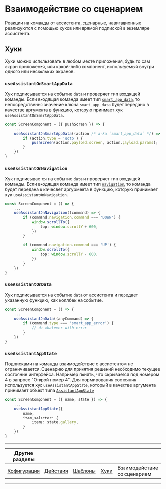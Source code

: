 # Взаимодействие со сценарием

Реакции на команды от ассистента, сценарные, навигационные реализуются с помощью хуков или прямой подпиской в экземляре ассистента.

## Хуки

Хуки можно использовать в любом месте приложения, будь то сам экран приложения, или какой-либо компонент, используемый внутри одного или нескольких экранов.

### `useAssistantOnSmartAppData`

Хук подписывается на событие `data` и проверяет тип входящей команды. Если входящая команда имеет тип [`smart_app_data`](https://github.com/salute-developers/salutejs-client/blob/main/src/typings.ts#L151), то непосредственно значение ключа `smart_app_data` будет передано в качестве аргумента в функцию, которую принмает хук `useAssistantOnSmartAppData`.

```ts
const ScreenComponent = ({ pushScreen }) => {
    ...
    useAssistantOnSmartAppData((action /* a-ka `smart_app_data` */) => {
        if (action.type = 'goto') {
            pushScreen(action.payload.screen, action.payload.params);
        }
    })
}
```

### `useAssistantOnNavigation`

Хук подписывается на событие `data` и проверяет тип входящей команды. Если входящая команда имеет тип [`navigation`](https://github.com/salute-developers/salutejs-client/blob/main/src/typings.ts#L137), то команда будет передана в качесвет аргурмента в функцию, которую принимает хук `useAssistantOnNavigation`.

```ts
const ScreenComponent = () => {
    ...
    useAssistantOnNavigation((command) => {
        if (command.navigation.command === 'DOWN') {
            window.scrollTo({
                top: window.scrollY + 600,
            })
        }

        if (command.navigation.command === 'UP') {
            window.scrollTo({
                top: window.scrollY - 600,
            })
        }
    })
}
```

### `useAssistantOnData`

Хук подписывается на событие `data` от ассистента и передает указанную функцию, как коллбек на событие.

```ts
const ScreenComponent = () => {
    ...
    useAssistantOnData((anyCommand) => {
        if (command.type === 'smart_app_error') {
            // do whatever with error
        }
    })
}
```

### `useAssistantAppState`

Подписками на команды взаимодействие с ассистентом не ограничивается. Сценарию для принятия решений необходимо текущее состояние интерфейса. Например понять, что скрывается под номером 4 в запросе "Открой номер 4". Для формирования состояния используется хук `useAssistantAppState`, который в качестве аргумента принимает объект типа [`AssistantAppState`](https://github.com/salute-developers/salutejs-client/blob/main/src/typings.ts#L68)

```ts
const ScreenComponent = ({ name, state }) => {
    ...
    useAssistantAppState({
        name,
        item_selector: {
            items: state.gallery,
        }
    })
}
```

---

| Другие разделы             |                          |                           |                    |                             |                     |
| -------------------------- | ------------------------ | ------------------------- | ------------------ | --------------------------- | ------------------- |
| [Кофигурация](./config.md) | [Действия](./actions.md) | [Шаблоны](./templates.md) | [Хуки](./hooks.md) | Взаимодействие со сценарием | [Формы](./forms.md) |

---
